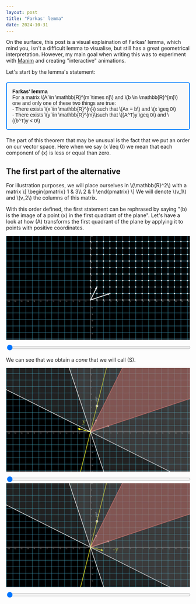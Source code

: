 ```yaml
---
layout: post
title: "Farkas' lemma"
date: 2024-10-31
---
```


<script src="https://polyfill.io/v3/polyfill.min.js?features=es6"></script>
<script id="MathJax-script" async src="https://cdn.jsdelivr.net/npm/mathjax@3/es5/tex-mml-chtml.js"></script>

<!-- CSS for the animations and sliders -->
<style>
    /* Make sliders fit the width of their container */
    input[type="range"] {
        width: 100%; /* Full width */
        margin-top: 10px; /* Add some space above */
    }
    #image-container-1, #image-container-2, #image-container-3 {
        width: 100%; /* Make containers full width */
        text-align: center; /* Center the images */
    }
    img {
        max-width: 100%; /* Responsive images */
        height: auto; /* Maintain aspect ratio */
    }
</style>

<!-- CSS for the theorem boxes-->
<style>
    .theorem {
        border: 2px solid #007BFF;
        border-radius: 5px;
        background-color: #f9f9f9;
        padding: 15px;
        margin: 20px 0;
        font-family: Arial, sans-serif;
    }

    .theorem h4 {
        margin: 0;
        font-weight: bold;
    }
</style>

<!-- Content with LaTeX -->
On the surface, this post is a visual explaination of Farkas' lemma, which mind you, isn't a difficult lemma to visualise, but still has a great geometrical interpretation. However, my main goal when writing this was to experiment with [Manim](https://www.manim.community/) and creating "interactive" animations. 

Let's start by the lemma's statement:

<div class="theorem">
    <h4>Farkas' lemma</h4>
    For a matrix \(A \in \mathbb{R}^{m \times n}\) and \(b \in \mathbb{R}^{m}\) one and only one of these two things are true:<br>
    - There exists \(x \in \mathbb{R}^{n}\) such that \(Ax = b\) and \(x \geq 0\)<br>
    - There exists \(y \in \mathbb{R}^{m}\)such that \((A^T)y \geq 0\) and \((b^T)y < 0\)
</div>

The part of this theorem that may be unusual is the fact that we put an order on our vector space. Here when we say \(x \leq 0\) we mean that each component of \(x\) is less or equal than zero.

## The first part of the alternative

<p>
For illustration purposes, we will place ourselves in \(\mathbb{R}^2\) with a matrix 
\[
\begin{pmatrix}
1 & 3\\
2 & 1
\end{pmatrix}
\]
We will denote \(v_1\) and \(v_2\) the columns of this matrix.

With this order defined, the first statement can be rephrased by saying "\(b\) is the image of a point \(x\) in the first quadrant of the plane". Let's have a look at how \(A\) transforms the first quadrant of the plane by applying it to points with positive coordinates.
</p>

<!-- Animation 1 -->
<div id="image-container-1">
    <img id="animation-image-1" src="/assets/farkas/shear_frames/frame0001.jpg" alt="Animation Frame 1">
</div>
<input type="range" id="slider-1" min="1" max="300" value="1" step="1">

We can see that we obtain a *cone* that we will call \(S\).

<!-- Animation 2 -->
<div id="image-container-2">
    <img id="animation-image-2" src="/assets/farkas/hp_frames/frame0001.jpg" alt="Animation Frame 2">
</div>
<input type="range" id="slider-2" min="1" max="300" value="1" step="1">

<!-- Animation 3 -->
<div id="image-container-3">
    <img id="animation-image-3" src="/assets/farkas/flippedy_frames/frame0001.jpg" alt="Animation Frame 3">
</div>
<input type="range" id="slider-3" min="1" max="200" value="1" step="1">


<!-- JavaScript Code -->
<script>
    /**
     * Function to initialize the frame-by-frame animation with a slider.
     */
    function initFrameAnimation(framePath, totalFrames, imageElementId, sliderElementId) {
        const animationImage = document.getElementById(imageElementId);
        const slider = document.getElementById(sliderElementId);

        if (!animationImage || !slider) {
            console.error('Invalid element IDs provided.');
            return;
        }

        slider.min = 1;
        slider.max = totalFrames;
        slider.value = 1;
        slider.step = 1;

        function getFrameSrc(frameNumber) {
            const frameString = String(frameNumber).padStart(4, '0');
            return framePath + frameString + '.jpg';
        }

        slider.addEventListener('input', function() {
            const frameNumber = parseInt(slider.value);
            animationImage.src = getFrameSrc(frameNumber);
        });

        function preloadImages(start, end) {
            for (let i = start; i <= end; i++) {
                const img = new Image();
                img.src = getFrameSrc(i);
            }
        }

        preloadImages(1, Math.min(totalFrames, 10));
    }

    // Initialize animations
    initFrameAnimation('/assets/farkas/flippedy_frames/frame', 52, 'animation-image-3', 'slider-3');
    initFrameAnimation('/assets/farkas/hp_frames/frame', 50, 'animation-image-2', 'slider-2');
    initFrameAnimation('/assets/farkas/shear_frames/frame', 95, 'animation-image-1', 'slider-1');
</script>
